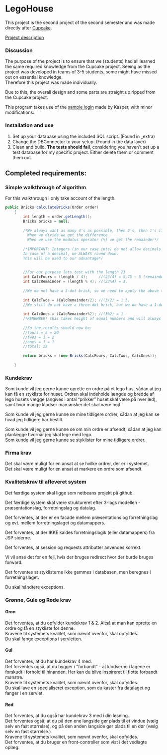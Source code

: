 # LegoHouse

This project is the second project of the second semester and was made directly after [Cupcake](https://github.com/Castau/CupCake).  

[Project description](https://datsoftlyngby.github.io/dat2sem2019Spring/Modul3/LegoHus.html)

### Discussion
The purpose of the project is to ensure that we (students) had all learned the same required knowledge from the Cupcake project. Seeing as the project was developed in teams of 3-5 students, some might have missed out on essential knowledge.  
Therefore this project was made individually.  

Due to this, the overall design and some parts are straight up ripped from the Cupcake project.

This program takes use of the [sample login](https://github.com/DAT2SemKode/Modul3LogInSample) made by Kasper, with minor modifications.

### Installation and use
1) Set up your database using the included SQL script. (Found in \_extra)
2) Change the DBConnector to your setup. (Found in the data layer)
3) Clean and build. **The tests should fail**, considering you haven't set up a test database for my specific project. Either delete them or comment them out.  


## Completed requirements:

### Simple walkthrough of algorithm  
For this walkthrough I only take account of the length.
```java  
public Bricks calculateBricks(Order order)
    {
        int length = order.getLength();
        Bricks bricks = null;
        
        /*We always want as many 4's as possible, then 2's, then 1's if necessary. (Hint: Uneven length)
          When we divide we get the difference
          When we use the modulus operator (%) we get the remainder*/
        
        /*IMPORTANT: Integers (in our case ints) do not allow decimals in the same way a double does. 
        In case of a decimal, we ALWAYS round down. 
        This will be used to our advantage*/
        
        
        //For our purpose lets test with the length 23
        int CalcFours = (length / 4);     //(23/4) = 5,75 ~ 5 (remainder .75)
        int CalcRemainder = (length % 4); //(23%4) = 3. 
        
        //We do not have a 3-dot brick, so we need to apply the above technique to Twos.
        
        int CalcTwos = (CalcRemainder/2); //(3/2) = 1.5. 
        //We still do not have a three-dot brick, but we do have a 1-dot brick to fix our problem.
        
        int CalcOnes = (CalcRemainder%2); //(3%2) = 1. 
        /*REMEMBER! this takes height of equal numbers and will always give 0 in that case (if a 1-brick is not needed)*/
        
        //So the results should now be:
        //fours = 5 = 20
        //twos = 1 = 2
        //ones = 1 = 1
        //total: 23
        
        return bricks = (new Bricks(CalcFours, CalcTwos, CalcOnes));
        
    }
```  

### Kundekrav
Som kunde vil jeg gerne kunne oprette en ordre på et lego hus, sådan at jeg kan få en stykliste for huset. Ordren skal indeholde længde og bredde af lego husets vægge (angives i antal “prikker” huset skal være på hver led), samt hvor mange klodser man ønsker det skal være højt.

Som kunde vil jeg gerne kunne se mine tidligere ordrer, sådan at jeg kan se hvad jeg tidligere har bestilt.  

Som kunde vil jeg gerne kunne se om min ordre er afsendt, sådan at jeg kan planlægge hvornår jeg skal lege med lego.  
Som kunde vil jeg gerne kunne se styklister for mine tidligere ordrer.  

### Firma krav  
Det skal være muligt for en ansat at se hvilke ordrer, der er i systemet.  
Det skal være muligt for en ansat at markere en ordre som afsendt.  

### Kvalitetskrav til afleveret system
Det færdige system skal ligge som netbeans projekt på github.  

Det færdige system skal være struktureret efter 3-lags modellen - præsentationslag, forretningslag og datalag.  

Det forventes, at der er en facade mellem præsentations og forretningslag og evt. mellem forretningslaget og datamappers. 

Det forventes, at der IKKE kaldes forretningslogik (eller datamappers) fra JSP siderne.  

Det forventes, at session og requests attributter anvendes korrekt.  

Vi vil anse det for en fejl, hvis der bruges redirect hvor der burde bruges forward.  

Det forventes at styklisterne ikke gemmes i databasen, men beregnes i forretningslaget.  

Du skal håndtere exceptions.  

### Grønne, Gule og Røde krav  
#### Grøn  
Det forventes, at du opfylder kundekrav 1 & 2. Altså at man kan oprette en ordre og få en stykliste for denne.  
Kravene til systemets kvalitet, som nævnt ovenfor, skal opfyldes.  
Du skal fange exceptions i servletten.  
#### Gul  
Det forventes, at du har kundekrav 4 med.  
Det forventes også, at du bygger i “forbandt” - at klodserne i lagene er forskudt i forhold til hinanden. Her kan du blive inspireret til flotte forbandt mønstre.  
Kravene til systemets kvalitet, som nævnt ovenfor, skal opfyldes.  
Du skal lave en specialiseret exception, som du kaster fra datalaget og fanger i en servlet.  
#### Rød  
Det forventes, at du også har kundekrav 3 med i din løsning.  
Det forventes også, at du på den ene langside gør plads til et vindue (vælg selv en fast størrelse), og på den anden langside gør plads til en dør (vælg selv en fast størrelse.)  
Kravene til systemets kvalitet, som nævnt ovenfor, skal opfyldes.  
Det forventes, at du bruger en front-controller som vist i det vedlagte oplæg.  
